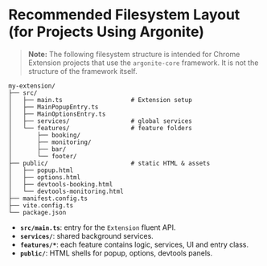 
# Recommended Filesystem Layout (for Projects Using Argonite)

> **Note:** The following filesystem structure is intended for Chrome Extension projects that use the `argonite-core` framework. It is not the structure of the framework itself.

```
my-extension/
├── src/
│   ├── main.ts                   # Extension setup
│   ├── MainPopupEntry.ts
│   ├── MainOptionsEntry.ts
│   ├── services/                 # global services
│   └── features/                 # feature folders
│       ├── booking/
│       ├── monitoring/
│       ├── bar/
│       └── footer/
├── public/                       # static HTML & assets
│   ├── popup.html
│   ├── options.html
│   ├── devtools-booking.html
│   └── devtools-monitoring.html
├── manifest.config.ts
├── vite.config.ts
└── package.json
```

- **`src/main.ts`**: entry for the `Extension` fluent API.  
- **`services/`**: shared background services.  
- **`features/*`**: each feature contains logic, services, UI and entry class.  
- **`public/`**: HTML shells for popup, options, devtools panels.